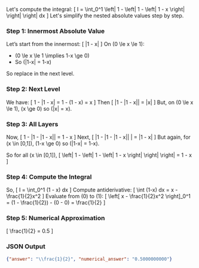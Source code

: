 Let's compute the integral:
\[
I = \int_0^1 \left| 1 - \left| 1 - \left| 1 - x \right| \right| \right| dx
\]
Let's simplify the nested absolute values step by step.

### Step 1: Innermost Absolute Value

Let’s start from the innermost:
\[
|1 - x|
\]
On \(0 \le x \le 1\):
- \(0 \le x \le 1 \implies 1-x \ge 0\)
- So \(|1-x| = 1-x\)

So replace in the next level.

### Step 2: Next Level

We have:
\[
1 - |1 - x| = 1 - (1 - x) = x
\]
Then
\[
|1 - |1 - x|| = |x|
\]
But, on \(0 \le x \le 1\), \(x \ge 0\) so \(|x| = x\).

### Step 3: All Layers

Now,
\[
1 - |1 - |1 - x|| = 1 - x
\]
Next,
\[
|1 - |1 - |1 - x|| | = |1 - x|
\]
But again, for \(x \in [0,1]\), \(1-x \ge 0\) so \(|1-x| = 1-x\).

So for all \(x \in [0,1]\),
\[
\left| 1 - \left| 1 - \left| 1 - x \right| \right| \right| = 1 - x
\]

### Step 4: Compute the Integral

So,
\[
I = \int_0^1 (1 - x) dx
\]
Compute antiderivative:
\[
\int (1-x) dx = x - \frac{1}{2}x^2
\]
Evaluate from \(0\) to \(1\):
\[
\left[ x - \frac{1}{2}x^2 \right]_0^1 = (1 - \frac{1}{2}) - (0 - 0) = \frac{1}{2}
\]

### Step 5: Numerical Approximation

\[
\frac{1}{2} = 0.5
\]

### JSON Output

```json
{"answer": "\\frac{1}{2}", "numerical_answer": "0.5000000000"}
```